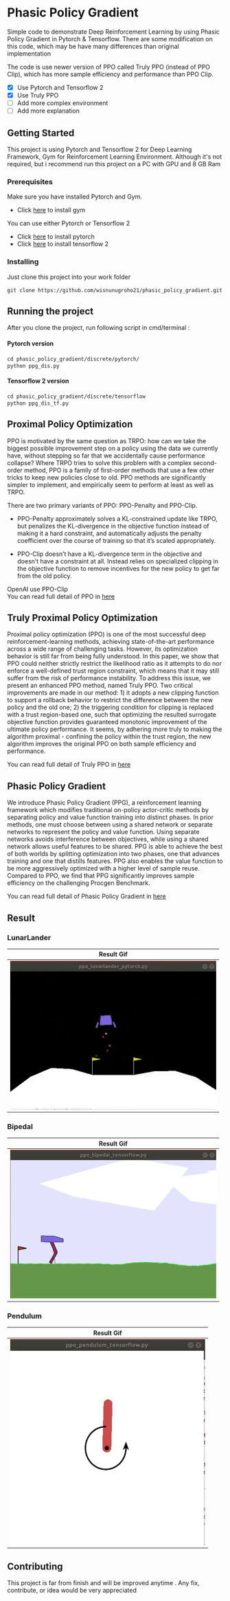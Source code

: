 # Phasic Policy Gradient

Simple code to demonstrate Deep Reinforcement Learning by using Phasic Policy Gradient in Pytorch & Tensorflow.
There are some modification on this code, which may be have many differences than original implementation

The code is use newer version of PPO called Truly PPO (instead of PPO Clip), which has more sample efficiency and performance than PPO Clip. 

- [x] Use Pytorch and Tensorflow 2
- [x] Use Truly PPO
- [ ] Add more complex environment
- [ ] Add more explanation

## Getting Started

This project is using Pytorch and Tensorflow 2 for Deep Learning Framework, Gym for Reinforcement Learning Environment.
Although it's not required, but i recommend run this project on a PC with GPU and 8 GB Ram

### Prerequisites

Make sure you have installed Pytorch and Gym.  
- Click [here](https://gym.openai.com/docs/) to install gym

You can use either Pytorch or Tensorflow 2
- Click [here](https://pytorch.org/get-started/locally/) to install pytorch
- Click [here](https://www.tensorflow.org/install) to install tensorflow 2

### Installing

Just clone this project into your work folder

```
git clone https://github.com/wisnunugroho21/phasic_policy_gradient.git
```

## Running the project

After you clone the project, run following script in cmd/terminal :

#### Pytorch version
```
cd phasic_policy_gradient/discrete/pytorch/
python ppg_dis.py
```

#### Tensorflow 2 version
```
cd phasic_policy_gradient/discrete/tensorflow
python ppg_dis_tf.py
```

## Proximal Policy Optimization

PPO is motivated by the same question as TRPO: how can we take the biggest possible improvement step on a policy using the data we currently have, without stepping so far that we accidentally cause performance collapse? Where TRPO tries to solve this problem with a complex second-order method, PPO is a family of first-order methods that use a few other tricks to keep new policies close to old. PPO methods are significantly simpler to implement, and empirically seem to perform at least as well as TRPO.

There are two primary variants of PPO: PPO-Penalty and PPO-Clip.

* PPO-Penalty approximately solves a KL-constrained update like TRPO, but penalizes the KL-divergence in the objective function instead of making it a hard constraint, and automatically adjusts the penalty coefficient over the course of training so that it’s scaled appropriately.

* PPO-Clip doesn’t have a KL-divergence term in the objective and doesn’t have a constraint at all. Instead relies on specialized clipping in the objective function to remove incentives for the new policy to get far from the old policy.

OpenAI use PPO-Clip  
You can read full detail of PPO in [here](https://arxiv.org/abs/1707.06347)

## Truly Proximal Policy Optimization

Proximal policy optimization (PPO) is one of the most successful deep reinforcement-learning methods, achieving state-of-the-art performance across a wide range of challenging tasks. However, its optimization behavior is still far from being fully understood. In this paper, we show that PPO could neither strictly restrict the likelihood ratio as it attempts to do nor enforce a well-defined trust region constraint, which means that it may still suffer from the risk of performance instability. To address this issue, we present an enhanced PPO method, named Truly PPO. Two critical improvements are made in our method: 1) it adopts a new clipping function to support a rollback behavior to restrict the difference between the new policy and the old one; 2) the triggering condition for clipping is replaced with a trust region-based one, such that optimizing the resulted surrogate objective function provides guaranteed monotonic improvement of the ultimate policy performance. It seems, by adhering more truly to making the algorithm proximal - confining the policy within the trust region, the new algorithm improves the original PPO on both sample efficiency and performance.

You can read full detail of Truly PPO in [here](https://arxiv.org/abs/1903.07940)

## Phasic Policy Gradient

We introduce Phasic Policy Gradient (PPG), a reinforcement learning framework which modifies traditional on-policy actor-critic methods by separating policy and value function training into distinct phases. In prior methods, one must choose between using a shared network or separate networks to represent the policy and value function. Using separate networks avoids interference between objectives, while using a shared network allows useful features to be shared. PPG is able to achieve the best of both worlds by splitting optimization into two phases, one that advances training and one that distills features. PPG also enables the value function to be more aggressively optimized with a higher level of sample reuse. Compared to PPO, we find that PPG significantly improves sample efficiency on the challenging Procgen Benchmark.

You can read full detail of Phasic Policy Gradient in [here](https://arxiv.org/abs/2009.04416)

## Result

### LunarLander

| Result Gif  |
| ------------- |
| ![Result Gif](https://github.com/wisnunugroho21/asynchronous_PPO/blob/master/Result/lunarlander.gif)  |

### Bipedal

| Result Gif    |
| ------------- |
| ![Result Gif](https://github.com/wisnunugroho21/asynchronous_PPO/blob/master/Result/bipedal.gif) |

### Pendulum

| Result Gif  |
| ------------- |
| ![Result Gif](https://github.com/wisnunugroho21/asynchronous_PPO/blob/master/Result/pendulum.gif)  | 

## Contributing
This project is far from finish and will be improved anytime . Any fix, contribute, or idea would be very appreciated
